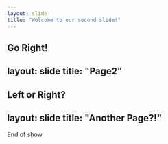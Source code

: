 ```yaml
---
layout: slide
title: "Welcome to our second slide!"
---
```

Go Right!
---
layout: slide
title: "Page2"
---
Left or Right?
---
layout: slide
title: "Another Page?!"
---
End of show.
